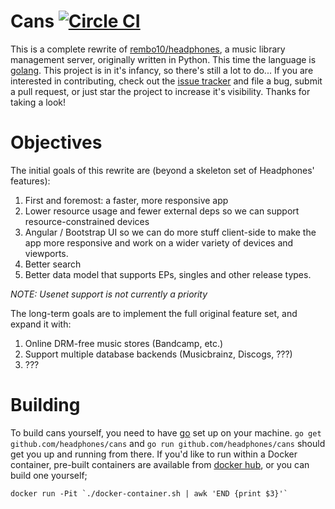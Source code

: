 # Cans [![Circle CI](https://circleci.com/gh/headphones/cans.svg?style=svg)](https://circleci.com/gh/headphones/cans)

This is a complete rewrite of [rembo10/headphones](//github.com/rembo10/headphones/),
a music library management server, originally written in Python. This time the 
language is [golang](https://golang.org/). This project is in it's infancy, so 
there's still a lot to do... If you are interested in contributing, check out 
the [issue tracker](https://github.com/headphones/cans/issues) and file a bug, 
submit a pull request, or just star the project to increase it's visibility. 
Thanks for taking a look!

# Objectives

The initial goals of this rewrite are (beyond a skeleton set of Headphones' features):

1. First and foremost: a faster, more responsive app
2. Lower resource usage and fewer external deps so we can support resource-constrained devices
3. Angular / Bootstrap UI so we can do more stuff client-side to make the app more 
  responsive and work on a wider variety of devices and viewports.
4. Better search
5. Better data model that supports EPs, singles and other release types.

*NOTE: Usenet support is not currently a priority* 

The long-term goals are to implement the full original feature set, and expand it with:
 
1. Online DRM-free music stores (Bandcamp, etc.)
2. Support multiple database backends (Musicbrainz, Discogs, ???)
3. ???

# Building

To build cans yourself, you need to have [go](https://golang.org/) set up on your 
machine. `go get github.com/headphones/cans` and `go run github.com/headphones/cans` 
should get you up and running from there. If you'd like to run within a Docker container,
pre-built containers are available from [docker hub](https://hub.docker.com/r/headphones/cans),
or you can build one yourself;

    docker run -Pit `./docker-container.sh | awk 'END {print $3}'`

